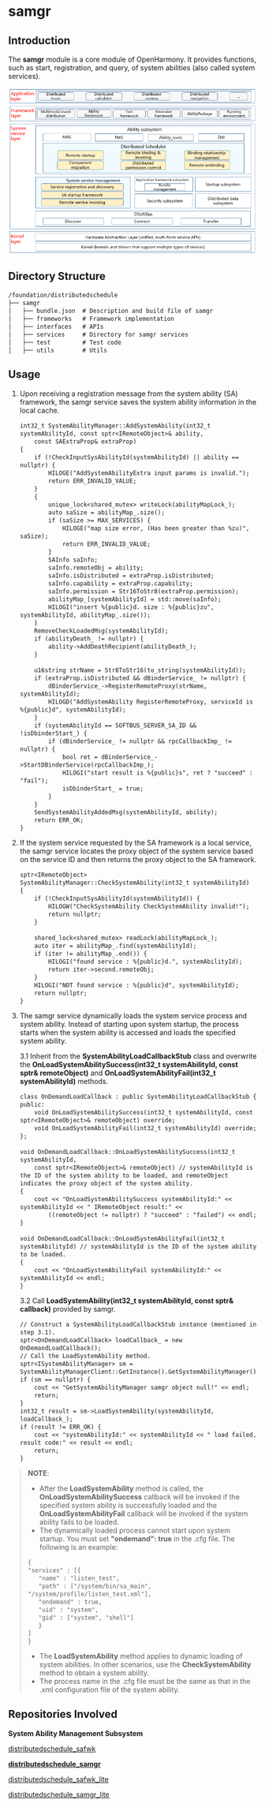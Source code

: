 # samgr<a name="EN-US_TOPIC_0000001162068341"></a>
## Introduction<a name="section11660541593"></a>

The **samgr** module is a core module of OpenHarmony. It provides functions, such as start, registration, and query, of system abilities (also called system services).

![](figures/en-us_image_0000001115820566.png)

## Directory Structure<a name="section161941989596"></a>

```
/foundation/distributedschedule
├── samgr
│   ├── bundle.json  # Description and build file of samgr
│   ├── frameworks   # Framework implementation
│   ├── interfaces   # APIs
│   ├── services     # Directory for samgr services
│   ├── test         # Test code
│   ├── utils        # Utils
```

## Usage<a name="section1312121216216"></a>

1.  Upon receiving a registration message from the system ability (SA) framework, the samgr service saves the system ability information in the local cache.

    ```
    int32_t SystemAbilityManager::AddSystemAbility(int32_t systemAbilityId, const sptr<IRemoteObject>& ability,
        const SAExtraProp& extraProp)
    {
        if (!CheckInputSysAbilityId(systemAbilityId) || ability == nullptr) {
            HILOGE("AddSystemAbilityExtra input params is invalid.");
            return ERR_INVALID_VALUE;
        }
        {
            unique_lock<shared_mutex> writeLock(abilityMapLock_);
            auto saSize = abilityMap_.size();
            if (saSize >= MAX_SERVICES) {
                HILOGE("map size error, (Has been greater than %zu)", saSize);
                return ERR_INVALID_VALUE;
            }
            SAInfo saInfo;
            saInfo.remoteObj = ability;
            saInfo.isDistributed = extraProp.isDistributed;
            saInfo.capability = extraProp.capability;
            saInfo.permission = Str16ToStr8(extraProp.permission);
            abilityMap_[systemAbilityId] = std::move(saInfo);
            HILOGI("insert %{public}d. size : %{public}zu", systemAbilityId, abilityMap_.size());
        }
        RemoveCheckLoadedMsg(systemAbilityId);
        if (abilityDeath_ != nullptr) {
            ability->AddDeathRecipient(abilityDeath_);
        }

        u16string strName = Str8ToStr16(to_string(systemAbilityId));
        if (extraProp.isDistributed && dBinderService_ != nullptr) {
            dBinderService_->RegisterRemoteProxy(strName, systemAbilityId);
            HILOGD("AddSystemAbility RegisterRemoteProxy, serviceId is %{public}d", systemAbilityId);
        }
        if (systemAbilityId == SOFTBUS_SERVER_SA_ID && !isDbinderStart_) {
            if (dBinderService_ != nullptr && rpcCallbackImp_ != nullptr) {
                bool ret = dBinderService_->StartDBinderService(rpcCallbackImp_);
                HILOGI("start result is %{public}s", ret ? "succeed" : "fail");
                isDbinderStart_ = true;
            }
        }
        SendSystemAbilityAddedMsg(systemAbilityId, ability);
        return ERR_OK;
    }
    ```

2.  If the system service requested by the SA framework is a local service, the samgr service locates the proxy object of the system service based on the service ID and then returns the proxy object to the SA framework.

    ```
    sptr<IRemoteObject> SystemAbilityManager::CheckSystemAbility(int32_t systemAbilityId)
    {
        if (!CheckInputSysAbilityId(systemAbilityId)) {
            HILOGW("CheckSystemAbility CheckSystemAbility invalid!");
            return nullptr;
        }

        shared_lock<shared_mutex> readLock(abilityMapLock_);
        auto iter = abilityMap_.find(systemAbilityId);
        if (iter != abilityMap_.end()) {
            HILOGI("found service : %{public}d.", systemAbilityId);
            return iter->second.remoteObj;
        }
        HILOGI("NOT found service : %{public}d", systemAbilityId);
        return nullptr;
    }
    ```

3. The samgr service dynamically loads the system service process and system ability. Instead of starting upon system startup, the process starts when the system ability is accessed and loads the specified system ability. 
   

	3.1 Inherit from the **SystemAbilityLoadCallbackStub** class and overwrite the **OnLoadSystemAbilitySuccess(int32_t systemAbilityId, const sptr<IRemoteObject>& remoteObject)** and **OnLoadSystemAbilityFail(int32_t systemAbilityId)** methods.
	
	```
	class OnDemandLoadCallback : public SystemAbilityLoadCallbackStub {
	public:
	    void OnLoadSystemAbilitySuccess(int32_t systemAbilityId, const sptr<IRemoteObject>& remoteObject) override;
	    void OnLoadSystemAbilityFail(int32_t systemAbilityId) override;
	};
	
	void OnDemandLoadCallback::OnLoadSystemAbilitySuccess(int32_t systemAbilityId,
	    const sptr<IRemoteObject>& remoteObject) // systemAbilityId is the ID of the system ability to be loaded, and remoteObject indicates the proxy object of the system ability.
	{
	    cout << "OnLoadSystemAbilitySuccess systemAbilityId:" << systemAbilityId << " IRemoteObject result:" <<
	        ((remoteObject != nullptr) ? "succeed" : "failed") << endl;
	}
	
	void OnDemandLoadCallback::OnLoadSystemAbilityFail(int32_t systemAbilityId) // systemAbilityId is the ID of the system ability to be loaded.
	{
	    cout << "OnLoadSystemAbilityFail systemAbilityId:" << systemAbilityId << endl;
	}
	```
	
	3.2 Call **LoadSystemAbility(int32_t systemAbilityId, const sptr<ISystemAbilityLoadCallback>& callback)** provided by samgr.
	```
	// Construct a SystemAbilityLoadCallbackStub instance (mentioned in step 3.1).
	sptr<OnDemandLoadCallback> loadCallback_ = new OnDemandLoadCallback();
	// Call the LoadSystemAbility method.
	sptr<ISystemAbilityManager> sm = SystemAbilityManagerClient::GetInstance().GetSystemAbilityManager();
	if (sm == nullptr) {
	    cout << "GetSystemAbilityManager samgr object null!" << endl;
	    return;
	}
	int32_t result = sm->LoadSystemAbility(systemAbilityId, loadCallback_);
	if (result != ERR_OK) {
	    cout << "systemAbilityId:" << systemAbilityId << " load failed, result code:" << result << endl;
	    return;
	}
	```
>**NOTE**: 
>
>- After the **LoadSystemAbility** method is called, the **OnLoadSystemAbilitySuccess** callback will be invoked if the specified system ability is successfully loaded and the **OnLoadSystemAbilityFail** callback will be invoked if the system ability fails to be loaded. 
>- The dynamically loaded process cannot start upon system startup. You must set **"ondemand": true** in the .cfg file. The following is an example:
>
>```
>{
>"services" : [{
>    "name" : "listen_test",
>    "path" : ["/system/bin/sa_main", "/system/profile/listen_test.xml"],
>    "ondemand" : true,
>    "uid" : "system",
>    "gid" : ["system", "shell"]
>    }
>]
>}
>```
>- The **LoadSystemAbility** method applies to dynamic loading of system abilities. In other scenarios, use the **CheckSystemAbility** method to obtain a system ability.
>- The process name in the .cfg file must be the same as that in the .xml configuration file of the system ability.

## Repositories Involved<a name="section1371113476307"></a>

**System Ability Management Subsystem**

[distributedschedule\_safwk](https://gitee.com/openharmony/distributedschedule_safwk)

[**distributedschedule\_samgr**](https://gitee.com/openharmony/distributedschedule_samgr)

[distributedschedule\_safwk\_lite](https://gitee.com/openharmony/distributedschedule_safwk_lite)

[distributedschedule\_samgr\_lite](https://gitee.com/openharmony/distributedschedule_samgr_lite)
